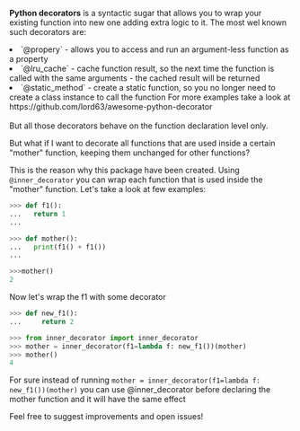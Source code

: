<b>Python decorators</b> is a syntactic sugar that allows you to wrap your existing function into new one adding extra logic to it.
The most wel known such decorators are:
<li>`@propery` - allows you to access and run an argument-less function as a property
<li>`@lru_cache` - cache function result, so the next time the function is called with the same arguments - the cached result will be returned
<li>`@static_method` - create a static function, so you no longer need to create a class instance to call the function
For more examples take a look at https://github.com/lord63/awesome-python-decorator
<br><br>
But all those decorators behave on the function declaration level only. 

But what if I want to decorate all functions that are used inside a certain "mother" function, keeping them unchanged for other functions?

This is the reason why this package have been created.
Using `@inner_decorator` you can wrap each function that is used inside the "mother" function. Let's take a look at few examples:
```python
>>> def f1():
...   return 1
...

>>> def mother():
...   print(f1() + f1())
...

>>>mother()
2
```

Now let's wrap the f1 with some decorator

```python
>>> def new_f1():
...     return 2

>>> from inner_decorator import inner_decorator
>>> mother = inner_decorator(f1=lambda f: new_f1())(mother)
>>> mother()
4
```
For sure instead of running `mother = inner_decorator(f1=lambda f: new_f1())(mother)` you can use @inner_decorator before declaring the mother function and it will have the same effect

Feel free to suggest improvements and open issues!